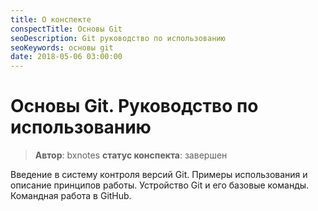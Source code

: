 ```yaml
---
title: О конспекте
conspectTitle: Основы Git
seoDescription: Git руководство по использованию
seoKeywords: основы git
date: 2018-05-06 03:00:00
---
```

# Основы Git. Руководство по использованию

> **Автор**: bxnotes
> **статус конспекта**: завершен

Введение в систему контроля версий Git. Примеры использования и описание принципов работы. Устройство Git и его базовые команды. Командная работа в GitHub.